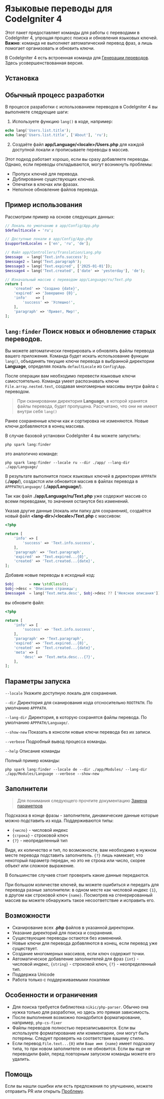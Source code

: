 # Языковые переводы для CodeIgniter 4

Этот пакет предоставляет команды для работы с переводами в CodeIgniter 4, упрощая процесс поиска и обновления языковых ключей.
**Важно**: команда не выполняет автоматический перевод фраз, а лишь помогает организовать и обновить ключи.

В CodeIgniter 4 есть встроенная команда для [Генерации переводов](https://codeigniter4.github.io/userguide/outgoing/localization.html#generating-translation-files-via-command). Здесь усовершенствованная версия.

## Установка



## Обычный процесс разработки

В процессе разработки с использованием переводов в CodeIgniter 4 вы выполняете следующие шаги:

1. Используете функцию `lang()` в коде, например:

```php
echo lang('Users.list.title');
echo lang('Users.list.title', ['About'], 'ru');
```

2. Создаёте файл **app/Language/\<locale\>/Users.php** для каждой доступной локали и прописываете переводы в массив.

Этот подход работает хорошо, если вы сразу добавляете переводы. Однако, если переводы откладываются, могут возникнуть проблемы:

- Пропуск ключей для перевода.
- Дублирование существующих ключей.
- Опечатки в ключах или фразах.
- Неполное обновление файлов перевода.

## Пример использования

Рассмотрим пример на основе следующих данных:

```php
// Локаль по умолчанию в app/Config/App.php
$defaultLocale = 'ru';

// Доступные локали в app/Config/App.php
$supportedLocales = ['en', 'ru', 'de'];

// Файл app/Controllers/Translation/Lang.php
$message  = lang('Text.info.success');
$message2 = lang('Text.paragraph');
$message3 = lang('Text.expired', ['2025-01-01']);
$message4 = lang('Text.created', ['date' => 'yesterday'], 'de');

// Изначальный массив с переводом app/Language/ru/Text.php
return [
    'created' => 'Создано {date}',
    'expired' => 'Завершено {0}',
    'info'    => [
        'success' => 'Успешно!',
    ],
    'paragraph' => 'Привет, Мир!',
];

```

## `lang:finder` Поиск новых и обновление старых переводов.

Вы можете автоматически генерировать и обновлять файлы перевода вашего приложения. Команда будет искать использование функции `lang()`, объединять текущие ключи перевода в выбранной директории **Language**, определяя локаль `defaultLocale` из `Config\App`.

После операции вам необходимо перевести языковые ключи самостоятельно. Команда умеет распознавать ключи `File.array.nested.text`, создавая многомерные массивы внутри файла с переводом.

> При сканировании директория **Language**, в которой хранятся файлы перевода, будет пропущена. Рассчитано, что они не имеют внутри себя `lang()`

Ранее сохраненные ключи как и сортировка не изменяются. Новые ключи добавляются в конец массива.

В случае базовой установки CodeIgniter 4 вы можете запустить:

```console
php spark lang:finder
```
это аналогично команде:

```console
php spark lang:finder --locale ru --dir ./app/ --lang-dir ./app/Language/
```

В результате выполнится поиск языковых ключей в директории `APPPATH` (**./app/**), создастся или обновится массив в файлах перевода в `APPPATH/Language/` (**./app/Language/**).

Так как файл **./app/Language/ru/Text.php** уже содержит массив со всеми переводами, то значения останутся без изменений.

Указав другие данные (локаль или папку для сохранения), создаётся новый файл **\<lang-dir\>/\<locale\>/Text.php** с массивом:

```php
<?php

return [
    'info' => [
        'success' => 'Text.info.success',
    ],
    'paragraph' => 'Text.paragraph',
    'expired' => 'Text.expired...{0}',
    'created' => 'Text.created...{date}',
];

```
Добавив новые переводы в исходный код:

```php
$obj       = new \stdClass();
$obj->desc = 'Описание страницы';
$message4  = lang('Text.meta.desc', $obj->desc ?? ['Неясное описания']);
```
вы обновите файл:

```php
<?php

return [
    'info' => [
        'success' => 'Text.info.success',
    ],
    'paragraph' => 'Text.paragraph',
    'expired' => 'Text.expired...{0}',
    'created' => 'Text.created...{date}',
    'meta' => [
        'desc' => 'Text.meta.desc...{?}',
    ],
];

```

## Параметры запуска

`--locale` Укажите доступную локаль для сохранения.

`--dir` Директория для сканирования кода отсносительно `ROOTPATH`. По умолчанию `APPPATH`.

`--lang-dir` Директория, в которую сохранятся файлы перевода. По умолчанию `APPPATH/Language/`.

`--show-new` Показать в консоли новые ключи перевода без их записи.

`--verbose` Подробный вывод процесса команды.

`--help` Описание команды

Полный пример команды:

```console
php spark lang:finder --locale de --dir ./app/Modules/ --lang-dir ./app/Modules/Language --verbose --show-new
```

## Заполнители

> Для понимания следующего прочтите документацию [Замена параметров](https://codeigniter4.github.io/userguide/outgoing/localization.html#replacing-parameters)

Подсказка в конце фразы - заполнители, динамические данные которые можно подставить из кода. Поддерживаются типы:

- `{число}` - числовой индекс
- `{строка}` - строковой ключ
- `{?}` - неопределенный тип

Видя, их количество и тип, по возможности, вам необходимо в нужном месте перевода подставить заполнитель. `{?}` лишь намекает, что некоторый параметр передан, но это не строка или число, скорее объект или сложное выражение.

В большинстве случаев стоит проверить какие данные передаются.

При большом количестве ключей, вы можете ошибиться и передать для перевода разные заполнители: в одном месте как числовой индекс `{1}`, в другом как строковой ключ `{name}`. Посмотрев на сгенерированный массив вы можете обнаружить такое несоответствие и исправить его.

## Возможности

- Сканирование всех **.php** файлов в указанной директории.
- Указание директорий для поиска и сохранения.
- Существующие переводы остаются без изменений.
- Новые ключи для перевода добавляются в конец, если перевод уже существует.
- Создание многомерных массивов, если ключ содержит точки.
- Автоматическое добавление заполнителей для фраз `{int}` - числовой индекс, `{string}` - строковой ключ, `{?}` - неопределенный тип.
- Поддержка Unicode
- Работа только с поддерживаемыми локалями

## Особенности и ограничения

- Для поиска требуется библиотека `nikic/php-parser`. Обычно она нужка только для разработки, но здесь это прямая зависимость.
- После выполнения возможно понадобится форматирование, например, `php-cs-fixer`
- Файлы переводов полностью перезаписываются. Если вы используете форматирование или комментарии, они могут быть потеряны. Следует проверять на соответствие вашему стилю.
- Если перевод `File.text...{0}` или `Ваше имя {name}` имеет подсказку типа, то при новом заполнителе он не обновится. Если вы еще не переводили файл, перед повторным запуском команды можете его удалить.

## Помощь

Если вы нашли ошибки или есть предложения по улучшению, можете отправить PR или открыть [Проблему](https://github.com/neznaika0/codeigniter-lang-finder/issues).
